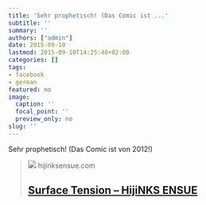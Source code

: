```yaml
---
title: 'Sehr prophetisch! (Das Comic ist ...'
subtitle: ''
summary: ''
authors: ["admin"]
date: 2015-09-10
lastmod: 2015-09-10T14:25:40+02:00
categories: []
tags:
- facebook
- german
featured: no
image:
  caption: ''
  focal_point: ''
  preview_only: no
slug: ''
---
```

Sehr prophetisch! (Das Comic ist von 2012!)
> [![](http://hijinksensue.com/wp-content/uploads/2013/08/2012-06-19-surface-tension.jpg)](http://hijinksensue.com/comic/surface-tension/)
> hijinksensue.com
> ## [Surface Tension – HijiNKS ENSUE](http://hijinksensue.com/comic/surface-tension/)
>


